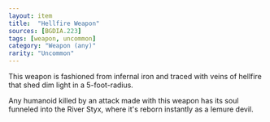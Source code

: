 ```yaml
---
layout: item
title:  "Hellfire Weapon"
sources: [BGDIA.223]
tags: [weapon, uncommon]
category: "Weapon (any)"
rarity: "Uncommon"
---
```


This weapon is fashioned from infernal iron and traced with veins of hellfire that shed dim light in a 5-foot-radius.

Any humanoid killed by an attack made with this weapon has its soul funneled into the River Styx, where it's reborn instantly as a lemure devil.